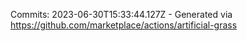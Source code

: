 Commits: 2023-06-30T15:33:44.127Z - Generated via https://github.com/marketplace/actions/artificial-grass
<br>
